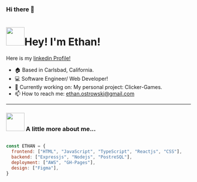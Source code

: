 ### Hi there 👋

<!--
**Ost-Ethan/Ost-Ethan** is a ✨ _special_ ✨ repository because its `README.md` (this file) appears on your GitHub profile.

Here are some ideas to get you started:

- 🔭 I’m currently working on ...
- 🌱 I’m currently learning ...
- 👯 I’m looking to collaborate on ...
- 🤔 I’m looking for help with ...
- 💬 Ask me about ...
- 📫 How to reach me: ...
- 😄 Pronouns: ...
- ⚡ Fun fact: ...
-->

<h1 align="left" id="macropower-title"><img src="https://media0.giphy.com/media/H8FP5CniGPbB4zFnRR/giphy.gif?cid=ecf05e472xws1eno1jx838xo057eyxsgi35yzlbdlmw23djy&ep=v1_stickers_search&rid=giphy.gif&ct=s" width="50">Hey!  I'm Ethan! </h1>
<p align="left">
  Here is my
  <a href="https://www.linkedin.com/in/ethan-ostrowski/" align="left">
   linkedin Profile!
  </a>
</p>

- :house: Based in Carlsbad, California.
- :computer: Software Engineer/ Web Developer!
- :dart: Currently working on: My personal project: Clicker-Games.
- 📫 How to reach me: ethan.ostrowski@gmail.com
---

### <img height=50px src="https://media0.giphy.com/media/ZEUODEtQiUZWGg6IHR/giphy.gif?cid=ecf05e47wx3c4ckat0j4ln2g16oocdahq4jjtmb4sehk78b6&ep=v1_stickers_search&rid=giphy.gif&ct=s"> A little more about me...

```JavaScript

const ETHAN = {
  frontend: ["HTML", "JavaScript", "TypeScript", "Reactjs", "CSS"],
  backend: ["Expressjs", "Nodejs", "PostreSQL"],
  deployment: ["AWS", "GH-Pages"],
  design: ["Figma"],
}
```
